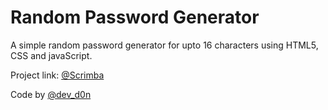 # Random Password Generator
A simple random password generator for upto 16 characters using HTML5, CSS and javaScript.

Project link: <a href="https://scrimba.com/learn/learnjavascript/solo-project-password-generator-cR9B46Sg">@Scrimba</a>

Code by <a href="https://twitter.com/dev_d0n">@dev_d0n</a>
